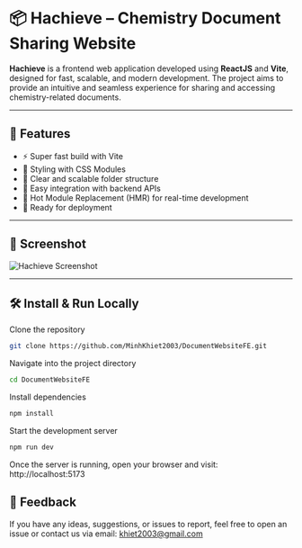 # 📦 Hachieve – Chemistry Document Sharing Website

**Hachieve** is a frontend web application developed using **ReactJS** and **Vite**, designed for fast, scalable, and modern development. The project aims to provide an intuitive and seamless experience for sharing and accessing chemistry-related documents.

---

## 🚀 Features

- ⚡️ Super fast build with Vite
- 💄 Styling with CSS Modules
- 🧩 Clear and scalable folder structure
- 🔗 Easy integration with backend APIs
- 🔄 Hot Module Replacement (HMR) for real-time development
- 📁 Ready for deployment

---

## 📸 Screenshot

![Hachieve Screenshot](https://github.com/user-attachments/assets/c5637db8-aca8-4cc6-9c0a-4d832d37fb74)

---

## 🛠️ Install & Run Locally

Clone the repository
```bash
git clone https://github.com/MinhKhiet2003/DocumentWebsiteFE.git
```
Navigate into the project directory
```bash
cd DocumentWebsiteFE
```
Install dependencies
```bash
npm install
```
Start the development server
```bash
npm run dev
```
Once the server is running, open your browser and visit: http://localhost:5173

## 💬 Feedback
If you have any ideas, suggestions, or issues to report, feel free to open an issue or contact us via email: khiet2003@gmail.com
